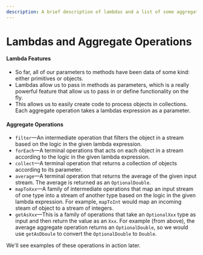 ```yaml
---
description: A brief description of lambdas and a list of some aggregate operations.
---
```


# Lambdas and Aggregate Operations

#### Lambda Features

* So far, all of our parameters to methods have been data of some kind: either primitives or objects.
* Lambdas allow us to pass in methods as parameters, which is a really powerful feature that allow us to pass in or define functionality on the fly.
* This allows us to easily create code to process objects in collections. Each aggregate operation takes a lambdas expression as a parameter.

#### Aggregate Operations

* `filter`—An intermediate operation that filters the object in a stream based on the logic in the given lambda expression.
* `forEach`—A terminal operations that acts on each object in a stream according to the logic in the given lambda expression.
* `collect`—A terminal operation that returns a collection of objects according to its parameter.
* `average`—A terminal operation that returns the average of the given input stream. The average is returned as an `OptionalDouble`.
* `mapToXxx`—A family of intermediate operations that map an input stream of one type into a stream of another type based on the logic in the given lambda expression. For example, `mapToInt` would map an incoming steam of object to a stream of integers.
* `getAsXxx`—This is a family of operations that take an `OptionalXxx` type as input and then return the value as an `Xxx`. For example \(from above\), the average aggregate operation returns an `OptionalDouble`, so we would use `getAsDboule` to convert the `OptionalDouble` to `Double`.

We'll see examples of these operations in action later.

